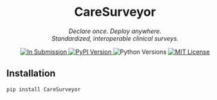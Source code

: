<!-- CareSurveyor README -->

<p align="center">
  
</p>

<h1 align="center">CareSurveyor</h1>
<p align="center"><em>Declare once. Deploy anywhere.<br/>Standardized, interoperable clinical surveys.</em></p>

<p align="center">

  <a href="https://joss.theoj.org/">
    <img src="https://img.shields.io/badge/Status-In%20Submission-orange?style=flat-square&logo=openaccess" alt="In Submission">
  </a>

  <a href="https://pypi.org/project/CareSurveyor/">
    <img src="https://img.shields.io/pypi/v/CareSurveyor?style=flat-square" alt="PyPI Version">
  </a>

  <img src="https://img.shields.io/pypi/pyversions/CareSurveyor?style=flat-square" alt="Python Versions">
  
  <a href="https://opensource.org/licenses/MIT">
    <img src="https://img.shields.io/badge/license-MIT-blue?style=flat-square" alt="MIT License">
  </a>

</p>

## Installation

```cmd
pip install CareSurveyor
